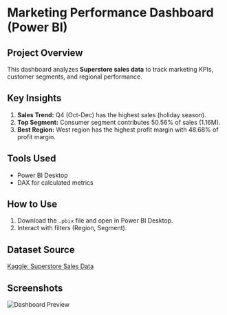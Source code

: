 # Marketing Performance Dashboard (Power BI)  

## Project Overview  
This dashboard analyzes **Superstore sales data** to track marketing KPIs, customer segments, and regional performance.  

## Key Insights  
1. **Sales Trend:** Q4 (Oct-Dec) has the highest sales (holiday season).  
2. **Top Segment:** Consumer segment contributes 50.56% of sales (1.16M).  
3. **Best Region:** West region has the highest profit margin with 48.68% of profit margin.  

## Tools Used  
- Power BI Desktop  
- DAX for calculated metrics  

## How to Use  
1. Download the `.pbix` file and open in Power BI Desktop.  
2. Interact with filters (Region, Segment).  

## Dataset Source  
[Kaggle: Superstore Sales Data](https://www.kaggle.com/datasets/vivek468/superstore-dataset-final)  

## Screenshots  
![Dashboard Preview](images/powerbi_screenshot.png)  
